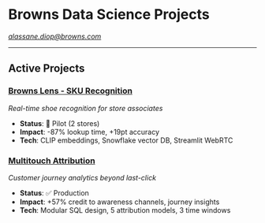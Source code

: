 # Browns Data Science Projects
*alassane.diop@browns.com*

---

## Active Projects

### [Browns Lens - SKU Recognition](./browns-lens/)
*Real-time shoe recognition for store associates*
- **Status**: 🧪 Pilot (2 stores)
- **Impact**: -87% lookup time, +19pt accuracy
- **Tech**: CLIP embeddings, Snowflake vector DB, Streamlit WebRTC

### [Multitouch Attribution](./multitouch-attribution/)
*Customer journey analytics beyond last-click*
- **Status**: ✅ Production
- **Impact**: +57% credit to awareness channels, journey insights
- **Tech**: Modular SQL design, 5 attribution models, 3 time windows